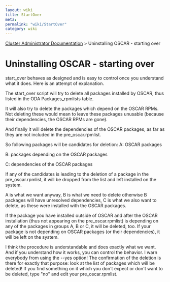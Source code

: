 ```yaml
---
layout: wiki
title: StartOver
meta: 
permalink: "wiki/StartOver"
category: wiki
---
```

<!-- Name: StartOver -->
<!-- Version: 2 -->
<!-- Author: bli -->

[Cluster Administrator Documentation](UserDocs) > Uninstalling OSCAR - starting over

# Uninstalling OSCAR - starting over

start_over behaves as designed and is easy to control once you understand what
it does. Here is an attempt of explanation.

The start_over script will try to delete all packages installed by OSCAR, thus
listed in the ODA Packages_rpmlists table.

It will also try to delete the packages which depend on the OSCAR RPMs. Not
deleting these would mean to leave these packages unusable (because their
dependencies, the OSCAR RPMs are gone).

And finally it will delete the dependencies of the OSCAR packages, as far as
they are not included in the pre_oscar.rpmlist.

So following packages will be candidates for deletion:
 A: OSCAR packages

 B: packages depending on the OSCAR packages

 C: dependencies of the OSCAR packages

If any of the candidates is leading to the deletion of a package in the
pre_oscar.rpmlist, it will be dropped from the list and left installed on the
system.

A is what we want anyway, B is what we need to delete otherwise B packages
will have unresolved dependencies, C is what we also want to delete, as these
were installed with the OSCAR packages.

If the package you have installed outside of OSCAR and after the OSCAR
installation (thus not appearing on the pre_oscar.rpmlist) is depending on any
of the packages in groups A, B or C, it will be deleted, too. If your package
is not depending on OSCAR packages (or their dependencies), it will be left on
the system.

I think the procedure is understandable and does exactly what we want. And if
you understand how it works, you can control the behavior. I warn everybody
from using the --yes option! The confirmation of the deletion is there for
exactly that purpose: look at the list of packages which will be deleted! If
you find something on it which you don't expect or don't want to be deleted,
type "no" and edit your pre_oscar.rpmlist.
